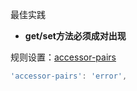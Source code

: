 最佳实践

* **get/set方法必须成对出现**

规则设置：[accessor-pairs](https://eslint.org/docs/rules/accessor-pairs)

```js
'accessor-pairs': 'error',
```
